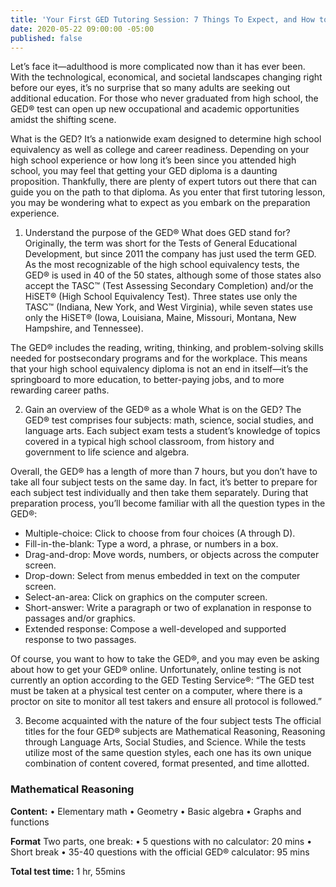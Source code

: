 ```yaml
---
title: 'Your First GED Tutoring Session: 7 Things To Expect, and How to Prepare'
date: 2020-05-22 09:00:00 -05:00
published: false
---
```


Let’s face it—adulthood is more complicated now than it has ever been. With the technological, economical, and societal landscapes changing right before our eyes, it’s no surprise that so many adults are seeking out additional education. For those who never graduated from high school, the GED® test can open up new occupational and academic opportunities amidst the shifting scene.

What is the GED? It’s a nationwide exam designed to determine high school equivalency as well as college and career readiness. Depending on your high school experience or how long it’s been since you attended high school, you may feel that getting your GED diploma is a daunting proposition. Thankfully, there are plenty of expert tutors out there that can guide you on the path to that diploma. As you enter that first tutoring lesson, you may be wondering what to expect as you embark on the preparation experience.

1. Understand the purpose of the GED®
What does GED stand for? Originally, the term was short for the Tests of General Educational Development, but since 2011 the company has just used the term GED. 
As the most recognizable of the high school equivalency tests, the GED® is used in 40 of the 50 states, although some of those states also accept the TASC™ (Test Assessing Secondary Completion) and/or the HiSET® (High School Equivalency Test). Three states use only the TASC™ (Indiana, New York, and West Virginia), while seven states use only the HiSET® (Iowa, Louisiana, Maine, Missouri, Montana, New Hampshire, and Tennessee).

The GED® includes the reading, writing, thinking, and problem-solving skills needed for postsecondary programs and for the workplace. This means that your high school equivalency diploma is not an end in itself—it’s the springboard to more education, to better-paying jobs, and to more rewarding career paths.

2. Gain an overview of the GED® as a whole
What is on the GED? The GED® test comprises four subjects: math, science, social studies, and language arts. Each subject exam tests a student’s knowledge of topics covered in a typical high school classroom, from history and government to life science and algebra. 

Overall, the GED® has a length of more than 7 hours, but you don’t have to take all four subject tests on the same day. In fact, it’s better to prepare for each subject test individually and then take them separately. During that preparation process, you’ll become familiar with all the question types in the GED®:

* Multiple-choice: Click to choose from four choices (A through D).
* Fill-in-the-blank: Type a word, a phrase, or numbers in a box.
* Drag-and-drop: Move words, numbers, or objects across the computer screen. 
* Drop-down: Select from menus embedded in text on the computer screen.
* Select-an-area: Click on graphics on the computer screen.
* Short-answer: Write a paragraph or two of explanation in response to passages and/or graphics.
* Extended response: Compose a well-developed and supported response to two passages.

Of course, you want to how to take the GED®, and you may even be asking about how to get your GED® online. Unfortunately, online testing is not currently an option according to the GED Testing Service®: “The GED test must be taken at a physical test center on a computer, where there is a proctor on site to monitor all test takers and ensure all protocol is followed.”

3. Become acquainted with the nature of the four subject tests
The official titles for the four GED® subjects are Mathematical Reasoning, Reasoning through Language Arts, Social Studies, and Science. While the tests utilize most of the same question styles, each one has its own unique combination of content covered, format presented, and time allotted.

### Mathematical Reasoning

**Content:** 
•  Elementary math
•  Geometry
•  Basic algebra
•  Graphs and functions

**Format**
Two parts, one break: 
•  5 questions with no calculator: 20 mins
•  Short break
•  35-40 questions with the official GED® calculator: 95 mins

**Total test time:** 1 hr, 55mins

 

